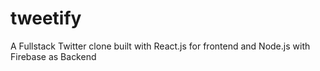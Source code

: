 # tweetify
A Fullstack Twitter clone built with React.js for frontend and Node.js with Firebase as Backend
